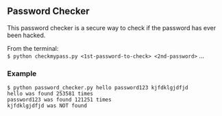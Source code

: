 ## Password Checker

This password checker is a secure way to check if the password has ever been hacked.

From the terminal:<br>
`$ python checkmypass.py <1st-password-to-check> <2nd-password>` ...

### Example
`$ python password_checker.py hello password123 kjfdklgjdfjd`<br>
`hello was found 253581 times`<br>
`password123 was found 121251 times`<br>
`kjfdklgjdfjd was NOT found`<br>
